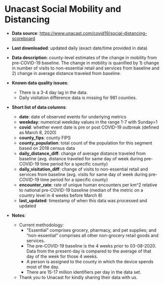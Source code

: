 # Unacast Social Mobility and Distancing

- **Data source**: https://www.unacast.com/covid19/social-distancing-scoreboard

- **Last downloaded**: updated daily (exact date/time provided in data)

- **Data description**: county-level estimates of the change in mobility from pre-COVID-19 baseline. The change in mobility is quanified by 1) change in number of visits to non-essential retail and services from baseline and 2) change in average distance traveled from baseline.

- **Known data quality issues**: 
    - There is a 3-4 day lag in the data.
    - Daily visitation difference data is missing for 981 counties.

- **Short list of data columns**: 
	- **date**: date of observed events for underlying metrics
    - **weekday**: numerical weekday values in the range 1-7 with Sunday=1
    - **covid**: whether event date is pre or post COVID-19 outbreak (defined as March 8, 2020)
    - **county_fips**: county FIPS
    - **county_population**: total count of the population for this segment based on 2018 census data
    - **daily_distance_diff**: change of average distance traveled from baseline (avg. distance traveled for same day of week during pre-COVID-19 time period for a specific county)
    - **daily_visitation_diff**: change of visits to non-essential retail and services from baseline (avg. visits for same day of week during pre-COVID-19 time period for a specific county)
    - **encounter_rate**: rate of unique human encounters per km^2 relative to national pre-COVID-19 baseline (median of the metric on a country level in 4 weeks before March 8)
    - **last_updated**: timestamp of when this data was processed and updated 

- **Notes**:

	- Current methodology:
        - "Essential” comprises grocery, pharmacy, and pet supplies; and “non-essential” comprises all other non-grocery retail goods and services. 
        - The pre-COVID-19 baseline is the 4 weeks prior to 03-08-2020. Data from the present-day is compared to the average of that day of the week for those 4 weeks.
        - A person is assigned to the county in which the device spends most of the day.
        - There are 15-17 million identifiers per day in the data set.
    - Thank you to Unacast for kindly sharing their data with us.